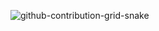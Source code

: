 
![github-contribution-grid-snake](https://user-images.githubusercontent.com/99301461/178169332-fa62f857-d206-484c-9a52-9a52bebe1bbb.svg)
